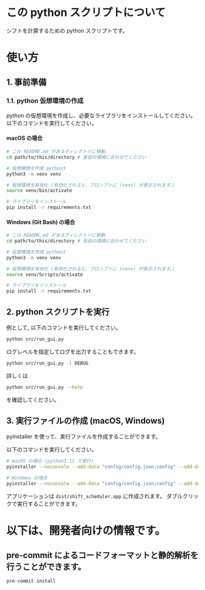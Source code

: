 # この python スクリプトについて
シフトを計算するための python スクリプトです。

# 使い方

## 1. 事前準備

### 1.1. python 仮想環境の作成
python の仮想環境を作成し、必要なライブラリをインストールしてください。
以下のコマンドを実行してください。

#### macOS の場合
```bash
# この README.md があるディレクトリに移動.
cd path/to/this/directory # 各自の環境に合わせてください

# 仮想環境を作成 python3
python3 -m venv venv

# 仮想環境を有効化 (有効化されると、プロンプトに (venv) が表示されます。)
source venv/bin/activate

# ライブラリをインストール
pip install -r requirements.txt
```

#### Windows (Git Bash) の場合
```bash
# この README.md があるディレクトリに移動.
cd path/to/this/directory # 各自の環境に合わせてください

# 仮想環境を作成 python3
python3 -m venv venv

# 仮想環境を有効化 (有効化されると、プロンプトに (venv) が表示されます。)
source venv/Scripts/activate

# ライブラリをインストール
pip install -r requirements.txt
```

## 2. python スクリプトを実行


例として, 以下のコマンドを実行してください。
```bash
python src/run_gui.py
```

ログレベルを指定してログを出力することもできます。
```bash
python src/run_gui.py -l DEBUG
```

詳しくは
```bash
python src/run_gui.py --help
```
を確認してください。

## 3. 実行ファイルの作成 (macOS, Windows)
pyinstaller を使って、実行ファイルを作成することができます。

以下のコマンドを実行してください。
```bash
# macOS の場合 (python3.12 で実行)
pyinstaller --noconsole --add-data "config/config.json:config" --add-data "venv/lib/python3.12/site-packages/pulp/:pulp/" --name shift_scheduler --icon=icon/feather_pen.ico src/run_gui.py

# Windows の場合
pyinstaller --noconsole --add-data "config/config.json;config" --add-data "venv/Lib/site-packages/pulp/;pulp/" --name shift_scheduler --icon=icon/feather_pen.ico src/run_gui.py
```

アプリケーションは `dist/shift_scheduler.app` に作成されます。
ダブルクリックで実行することができます。


# 以下は、開発者向けの情報です。

## pre-commit によるコードフォーマットと静的解析を行うことができます。
```bash
pre-commit install
```
